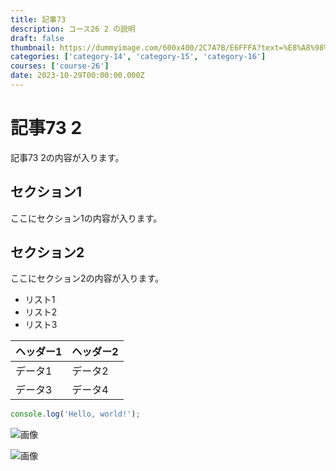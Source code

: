 ```yaml
---
title: 記事73
description: コース26 2 の説明
draft: false
thumbnail: https://dummyimage.com/600x400/2C7A7B/E6FFFA?text=%E8%A8%98%E4%BA%8B73
categories: ['category-14', 'category-15', 'category-16']
courses: ['course-26']
date: 2023-10-29T00:00:00.000Z
---
```


# 記事73 2

記事73 2の内容が入ります。

## セクション1
ここにセクション1の内容が入ります。

## セクション2
ここにセクション2の内容が入ります。

- リスト1
- リスト2
- リスト3

| ヘッダー1 | ヘッダー2 |
| --------- | --------- |
| データ1   | データ2   |
| データ3   | データ4   |

```javascript
console.log('Hello, world!');
```


![画像](https://dummyimage.com/320x180/2D3748/F5F7FA?text=%E8%A8%98%E4%BA%8B73+2)

![画像](https://dummyimage.com/640x360/1A202C/EDF2F7?text=%E8%A8%98%E4%BA%8B73+2)